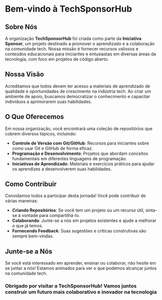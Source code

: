 # Bem-vindo à TechSponsorHub

## Sobre Nós

A organização **TechSponsorHub** foi criada como parte da **Iniciativa Sponsor**, um projeto destinado a promover o aprendizado e a colaboração na comunidade tech. Nossa missão é fornecer recursos valiosos e conteúdos educacionais para iniciantes e entusiastas em diversas áreas da tecnologia, com foco em projetos de código aberto.

## Nossa Visão

Acreditamos que todos devem ter acesso a materiais de aprendizado de qualidade e oportunidades de crescimento na indústria tech. Ao criar um ambiente de apoio, buscamos democratizar o conhecimento e capacitar indivíduos a aprimorarem suas habilidades.

## O Que Oferecemos

Em nossa organização, você encontrará uma coleção de repositórios que cobrem diversos tópicos, incluindo:

- **Controle de Versão com Git/GitHub**: Recursos para iniciantes sobre como usar Git e GitHub de forma eficaz.
- **Programação e Desenvolvimento**: Projetos que abordam conceitos fundamentais em diferentes linguagens de programação.
- **Iniciativas de Aprendizado**: Materiais e exercícios práticos para ajudar os aprendizes a desenvolverem suas habilidades.

## Como Contribuir

Convidamos todos a participar desta jornada! Você pode contribuir de várias maneiras:

- **Criando Repositórios**: Se você tem um projeto ou um recurso útil, sinta-se à vontade para compartilhá-lo.
- **Colaborando**: Junte-se a nós em projetos existentes e ajude a melhorar o que já temos.
- **Fornecendo Feedback**: Suas sugestões e críticas construtivas são sempre bem-vindas.

## Junte-se a Nós

Se você está interessado em aprender, ensinar ou colaborar, não hesite em se juntar a nós! Estamos animados para ver o que podemos alcançar juntos na comunidade tech.

### Obrigado por visitar a TechSponsorHub! Vamos juntos construir um futuro mais colaborativo e inovador na tecnologia
